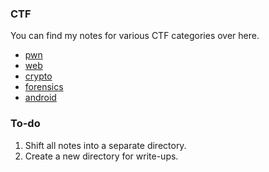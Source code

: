 ### CTF

You can find my notes for various CTF categories over here.

- [pwn](https://github.com/abhaynayar/ctf/blob/master/pwn.md)
- [web](https://github.com/abhaynayar/ctf/blob/master/web.md)
- [crypto](https://github.com/abhaynayar/ctf/blob/master/crypto.md)
- [forensics](https://github.com/abhaynayar/ctf/blob/master/forensics.md)
- [android](https://github.com/abhaynayar/ctf/blob/master/android.md)

### To-do

1. Shift all notes into a separate directory.
2. Create a new directory for write-ups.
